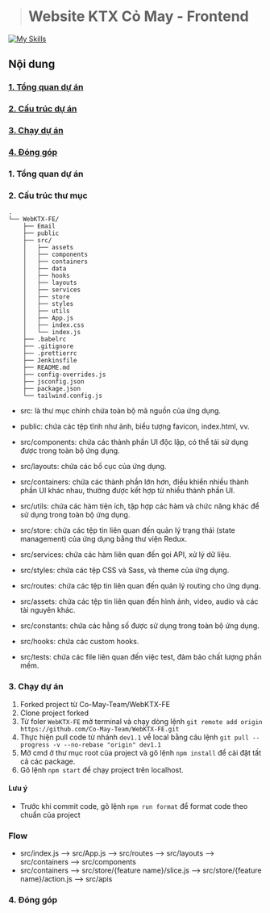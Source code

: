 > # Website KTX Cỏ May - Frontend
[![My Skills](https://skillicons.dev/icons?i=react,html,css,js,jquery,mysql,vim,github,stackoverflow)](https://skillicons.dev)

## Nội dung
### [1. Tổng quan dự án](#tong-quan)
### [2. Cấu trúc dự án](#cau-truc)
### [3. Chạy dự án](#chay-du-an)
### [4. Đóng góp](#dong-gop)

>

### 1. Tổng quan dự án <a name="tong-quan"></a>
### 2. Cấu trúc thư mục <a name="cau-truc"></a>
```
.
└── WebKTX-FE/
    ├── Email
    ├── public
    ├── src/
    │   ├── assets
    │   ├── components
    │   ├── containers
    │   ├── data
    │   ├── hooks
    │   ├── layouts
    │   ├── services
    │   ├── store
    │   ├── styles
    │   ├── utils
    │   ├── App.js
    │   ├── index.css
    │   └── index.js
    ├── .babelrc
    ├── .gitignore
    ├── .prettierrc
    ├── Jenkinsfile
    ├── README.md
    ├── config-overrides.js
    ├── jsconfig.json
    ├── package.json
    └── tailwind.config.js
```
- src: là thư mục chính chứa toàn bộ mã nguồn của ứng dụng.

- public: chứa các tệp tĩnh như ảnh, biểu tượng favicon, index.html, vv.

- src/components: chứa các thành phần UI độc lập, có thể tái sử dụng được trong toàn bộ ứng dụng.

- src/layouts: chứa các bố cục của ứng dụng.

- src/containers: chứa các thành phần lớn hơn, điều khiển nhiều thành phần UI khác nhau, thường được kết hợp từ nhiều thành phần UI.

- src/utils: chứa các hàm tiện ích, tập hợp các hàm và chức năng khác để sử dụng trong toàn bộ ứng dụng.

- src/store: chứa các tệp tin liên quan đến quản lý trạng thái (state management) của ứng dụng bằng thư viện Redux.

- src/services: chứa các hàm liên quan đến gọi API, xử lý dữ liệu.

- src/styles: chứa các tệp CSS và Sass, và theme của ứng dụng.

- src/routes: chứa các tệp tin liên quan đến quản lý routing cho ứng dụng.

- src/assets: chứa các tệp tin liên quan đến hình ảnh, video, audio và các tài nguyên khác.

- src/constants: chứa các hằng số được sử dụng trong toàn bộ ứng dụng.

- src/hooks: chứa các custom hooks.

- src/tests: chứa các file liên quan đến việc test, đảm bảo chất lượng phần mềm.

### 3. Chạy dự án <a name="chay-du-an"></a>
1. Forked project từ Co-May-Team/WebKTX-FE
2. Clone project forked
3. Từ foler `WebKTX-FE` mở terminal và chạy dòng lệnh `git remote add origin https://github.com/Co-May-Team/WebKTX-FE.git`
4. Thực hiện pull code từ nhánh `dev1.1` về local bằng câu lệnh `git pull --progress -v --no-rebase "origin" dev1.1`
5. Mở cmd ở thư mục root của project và gõ lệnh `npm install` để cài đặt tất cả các package.
6. Gõ lệnh `npm start` để chạy project trên localhost.
#### Lưu ý
- Trước khi commit code, gõ lệnh `npm run format` để format code theo chuẩn của project

### Flow
- src/index.js --> src/App.js --> src/routes --> src/layouts --> src/containers --> src/components
- src/containers --> src/store/{feature name}/slice.js --> src/store/{feature name}/action.js --> src/apis

### 4. Đóng góp <a name="dong-gop"></a>

